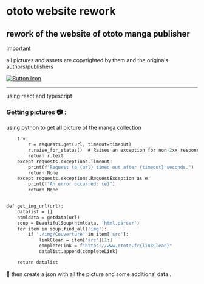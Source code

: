 # ototo website rework

## rework of the website of ototo manga publisher

> [!IMPORTANT]
> all pictures and assets are copyrighted by them and the originals authors/publishers

[![Button Icon]][Link]

[Link]: # "https://www.ototo.fr/"
[Button Icon]: https://img.shields.io/badge/📖%20original%20website%20📖-97be0d?style=for-the-badge&logoColor=white

---

using react and typescript

### Getting pictures 📷 :

using python to get all picture of the manga collection

```def getdata(url, timeout=10):
    try:
        r = requests.get(url, timeout=timeout)
        r.raise_for_status()  # Raises an exception for non-2xx responses
        return r.text
    except requests.exceptions.Timeout:
        print(f"Request to {url} timed out after {timeout} seconds.")
        return None
    except requests.exceptions.RequestException as e:
        print(f"An error occurred: {e}")
        return None


def get_img_url(url):
    datalist = []
    htmldata = getdata(url)
    soup = BeautifulSoup(htmldata, 'html.parser')
    for item in soup.find_all('img'):
        if './img/Couverture' in item['src']:
            linkClean = item['src'][1:]
            completeLink = f"https://www.ototo.fr{linkClean}"
            datalist.append(completeLink)

    return datalist

```

🐍 then create a json with all the picture and some additional data .
